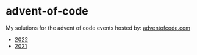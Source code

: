 # advent-of-code

My solutions for the advent of code events hosted by: [adventofcode.com](https://adventofcode.com)

- [2022](./2022)
- [2021](./2021)
